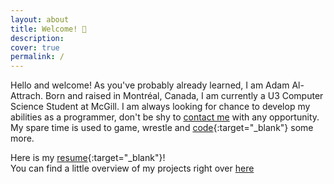 ```yaml
---
layout: about
title: Welcome! 🎈
description: 
cover: true
permalink: /
---
```


Hello and welcome! As you've probably already learned, I am Adam Al-Attrach. Born and raised in Montréal, Canada, I am currently a U3 Computer Science Student at McGill. I am always looking for chance to develop my abilities as a programmer, don't be shy to [contact me](mailto:adamalattrach@gmail.com) with any opportunity. My spare time is used to game, wrestle and [code](https://github.com/AdamAlAttrach){:target="_blank"} some more.

Here is my [resume](./assets/CSCVv9.pdf){:target="_blank"}! <br>
You can find a little overview of my projects right over [here](./_featured_categories/projects.md)
